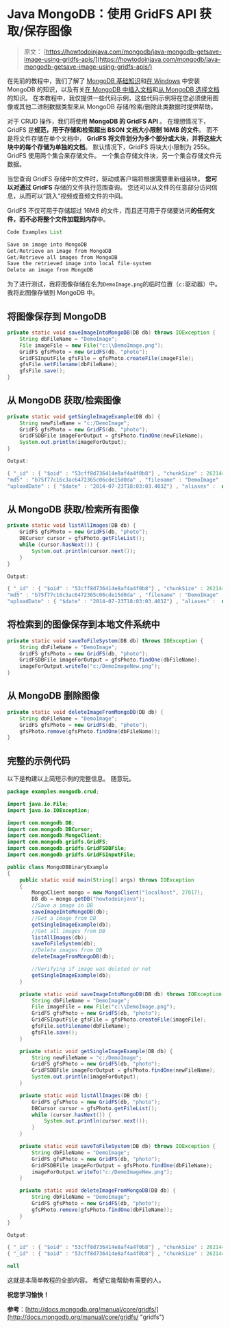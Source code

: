 # Java MongoDB：使用 GridFS API 获取/保存图像

> 原文： [https://howtodoinjava.com/mongodb/java-mongodb-getsave-image-using-gridfs-apis/](https://howtodoinjava.com/mongodb/java-mongodb-getsave-image-using-gridfs-apis/)

在先前的教程中，我们了解了 [MongoDB 基础知识](//howtodoinjava.com/nosql/introduction-to-mongodb-why-mongodb/ "Introduction to MongoDB: Why MongoDB?")和[在 Windows](//howtodoinjava.com/nosql/mongodb/how-to-install-mongodb-on-windows/ "How to Install MongoDB on Windows") 中安装 MongoDB 的知识，以及有关[在 MongoDB 中插入文档](//howtodoinjava.com/nosql/mongodb/java-mongodb-insert-documents-in-collection-examples/ "Java MongoDB : Insert Document(s) in Collection Examples")和[从 MongoDB 选择文档](//howtodoinjava.com/nosql/mongodb/mongodb-selectqueryfind-documents-examples/ "MongoDB : Select/Query/Find Document(s) Examples")的知识。 在本教程中，我仅提供一些代码示例，这些代码示例将在您必须使用图像或其他二进制数据类型来从 MongoDB 存储/检索/删除此类数据时提供帮助。

对于 CRUD 操作，我们将使用 **MongoDB 的 GridFS API** 。 在理想情况下，GridFS 是**规范，用于存储和检索超出 BSON 文档大小限制 16MB 的文件**。 而不是将文件存储在单个文档中， **GridFS 将文件划分为多个部分或大块，并将这些大块中的每个存储为单独的文档**。 默认情况下，GridFS 将块大小限制为 255k。 GridFS 使用两个集合来存储文件。 一个集合存储文件块，另一个集合存储文件元数据。

当您查询 GridFS 存储中的文件时，驱动或客户端将根据需要重新组装块。 **您可以对通过 GridFS** 存储的文件执行范围查询。 您还可以从文件的任意部分访问信息，从而可以“跳入”视频或音频文件的中间。

GridFS 不仅可用于存储超过 16MB 的文件，而且还可用于存储要访问**的任何文件，而不必将整个文件加载到内存**中。

```java
Code Examples List

Save an image into MongoDB
Get/Retrieve an image from MongoDB
Get/Retrieve all images from MongoDB
Save the retrieved image into local file-system
Delete an image from MongoDB
```

为了进行测试，我将图像存储在名为`DemoImage.png`的临时位置（`c:`驱动器）中。 我将此图像存储到 MongoDB 中。

## 将图像保存到 MongoDB

```java
private static void saveImageIntoMongoDB(DB db) throws IOException {
	String dbFileName = "DemoImage";
	File imageFile = new File("c:\\DemoImage.png");
	GridFS gfsPhoto = new GridFS(db, "photo");
	GridFSInputFile gfsFile = gfsPhoto.createFile(imageFile);
	gfsFile.setFilename(dbFileName);
	gfsFile.save();
}

```

## 从 MongoDB 获取/检索图像

```java
private static void getSingleImageExample(DB db) {
	String newFileName = "c:/DemoImage";
	GridFS gfsPhoto = new GridFS(db, "photo");
	GridFSDBFile imageForOutput = gfsPhoto.findOne(newFileName);
	System.out.println(imageForOutput);
}

Output:

{ "_id" : { "$oid" : "53cff8d736414e8af4a4f0b8"} , "chunkSize" : 262144 , "length" : 138855 , 
"md5" : "b75f77c16c3ac6472365c06cde15d0da" , "filename" : "DemoImage" , "contentType" :  null  , 
"uploadDate" : { "$date" : "2014-07-23T18:03:03.403Z"} , "aliases" :  null }

```

## 从 MongoDB 获取/检索所有图像

```java
private static void listAllImages(DB db) {
	GridFS gfsPhoto = new GridFS(db, "photo");
	DBCursor cursor = gfsPhoto.getFileList();
	while (cursor.hasNext()) {
		System.out.println(cursor.next());
	}
}

Output:

{ "_id" : { "$oid" : "53cff8d736414e8af4a4f0b8"} , "chunkSize" : 262144 , "length" : 138855 , 
"md5" : "b75f77c16c3ac6472365c06cde15d0da" , "filename" : "DemoImage" , "contentType" :  null  , 
"uploadDate" : { "$date" : "2014-07-23T18:03:03.403Z"} , "aliases" :  null }

```

## 将检索到的图像保存到本地文件系统中

```java
private static void saveToFileSystem(DB db) throws IOException {
	String dbFileName = "DemoImage";
	GridFS gfsPhoto = new GridFS(db, "photo");
	GridFSDBFile imageForOutput = gfsPhoto.findOne(dbFileName);
	imageForOutput.writeTo("c:/DemoImageNew.png");
}

```

## 从 MongoDB 删除图像

```java
private static void deleteImageFromMongoDB(DB db) {
	String dbFileName = "DemoImage";
	GridFS gfsPhoto = new GridFS(db, "photo");
	gfsPhoto.remove(gfsPhoto.findOne(dbFileName));
}

```

## 完整的示例代码

以下是构建以上简短示例的完整信息。 随意玩。

```java
package examples.mongodb.crud;

import java.io.File;
import java.io.IOException;

import com.mongodb.DB;
import com.mongodb.DBCursor;
import com.mongodb.MongoClient;
import com.mongodb.gridfs.GridFS;
import com.mongodb.gridfs.GridFSDBFile;
import com.mongodb.gridfs.GridFSInputFile;

public class MongoDBBinaryExample 
{
	public static void main(String[] args) throws IOException 
	{
		MongoClient mongo = new MongoClient("localhost", 27017);
		DB db = mongo.getDB("howtodoinjava");
		//Save a image in DB
		saveImageIntoMongoDB(db);
		//Get a image from DB
		getSingleImageExample(db);
		//Get all images from DB
		listAllImages(db);
		saveToFileSystem(db);		
		//Delete images from DB
		deleteImageFromMongoDB(db);

		//Verifying if image was deleted or not
		getSingleImageExample(db);
	}

	private static void saveImageIntoMongoDB(DB db) throws IOException {
		String dbFileName = "DemoImage";
		File imageFile = new File("c:\\DemoImage.png");
		GridFS gfsPhoto = new GridFS(db, "photo");
		GridFSInputFile gfsFile = gfsPhoto.createFile(imageFile);
		gfsFile.setFilename(dbFileName);
		gfsFile.save();
	}

	private static void getSingleImageExample(DB db) {
		String newFileName = "c:/DemoImage";
		GridFS gfsPhoto = new GridFS(db, "photo");
		GridFSDBFile imageForOutput = gfsPhoto.findOne(newFileName);
		System.out.println(imageForOutput);
	}

	private static void listAllImages(DB db) {
		GridFS gfsPhoto = new GridFS(db, "photo");
		DBCursor cursor = gfsPhoto.getFileList();
		while (cursor.hasNext()) {
			System.out.println(cursor.next());
		}
	}

	private static void saveToFileSystem(DB db) throws IOException {
		String dbFileName = "DemoImage";
		GridFS gfsPhoto = new GridFS(db, "photo");
		GridFSDBFile imageForOutput = gfsPhoto.findOne(dbFileName);
		imageForOutput.writeTo("c:/DemoImageNew.png");
	}

	private static void deleteImageFromMongoDB(DB db) {
		String dbFileName = "DemoImage";
		GridFS gfsPhoto = new GridFS(db, "photo");
		gfsPhoto.remove(gfsPhoto.findOne(dbFileName));
	}
}

Output:

{ "_id" : { "$oid" : "53cff8d736414e8af4a4f0b8"} , "chunkSize" : 262144 , "length" : 138855 , "md5" : "b75f77c16c3ac6472365c06cde15d0da" , "filename" : "DemoImage" , "contentType" :  null  , "uploadDate" : { "$date" : "2014-07-23T18:03:03.403Z"} , "aliases" :  null }
{ "_id" : { "$oid" : "53cff8d736414e8af4a4f0b8"} , "chunkSize" : 262144 , "length" : 138855 , "md5" : "b75f77c16c3ac6472365c06cde15d0da" , "filename" : "DemoImage" , "contentType" :  null  , "uploadDate" : { "$date" : "2014-07-23T18:03:03.403Z"} , "aliases" :  null }

null

```

这就是本简单教程的全部内容。 希望它能帮助有需要的人。

**祝您学习愉快！**

**参考**：[http://docs.mongodb.org/manual/core/gridfs/](http://docs.mongodb.org/manual/core/gridfs/ "gridfs")